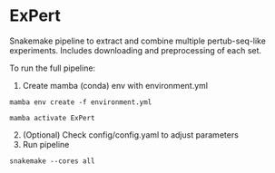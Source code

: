 # ExPert
Snakemake pipeline to extract and combine multiple pertub-seq-like experiments. Includes downloading and preprocessing of each set.

To run the full pipeline:
1. Create mamba (conda) env with environment.yml

`mamba env create -f environment.yml`

`mamba activate ExPert`

2. (Optional) Check config/config.yaml to adjust parameters
3. Run pipeline

`snakemake --cores all`
